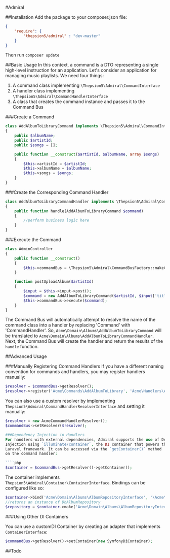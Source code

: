 #Admiral

##Installation
Add the package to your composer.json file:
````json
{
    "require": {
        "thepsion5/admiral" : "dev-master"
    }
}
````
Then run `composer update`

##Basic Usage
In this context, a command is a DTO representing a single high-level instruction
for an application. Let's consider an application for managing music playlists.
We need four things:

1. A command class implementing `\Thepsion5\Admiral\CommandInterface`
2. A handler class implementing `\Thepsion5\Admiral\CommandHandlerInterface`
3. A class that creates the command instance and passes it to the Command Bus

###Create a Command
````php
class AddAlbumToLibraryCommand implements \Thepsion5\Admiral\CommandInterface
{
    public $albumName;
    public $artistId;
    public $songs = [];

    public function __construct($artistId, $albumName, array $songs)
    {
        $this->artistId = $artistId;
        $this->albumName = $albumName;
        $this->songs = $songs;
    }
}
````

###Create the Corresponding Command Handler
````php
class AddAlbumToLibraryCommandHandler implements \Thepsion5\Admiral\CommandHandlerInterface
{
    public function handle(AddAlbumToLibraryCommand $command)
    {
        //perform business logic here
    }
}
````

###Execute the Command
````php
class AdminController
{
    public function __construct()
    {
        $this->commandBus = \Thepsion5\Admiral\CommandBusFactory::makeCommandBus();
    }

    function postUploadAlbum($artistId)
    {
        $input = $this->input->post();
        $command = new AddAlbumToLibraryCommand($artistId, $input['title'], $input['songs']);
        $this->commandBus->execute($command);
    }
}
````

The Command Bus will automatically attempt to resolve the name of the command
class into a handler by replacing 'Command' with 'CommandHandler'. So,
`Acme\Domain\Albums\AddAlbumToLibraryCommand` will be translated to
`Acme\Domain\Albums\AddAlbumToLibraryCommandHandler`. Next, the
Command Bus will create the handler and return the results of
the `handle` function.

##Advanced Usage

###Manually Registering Command Handlers
If you have a different naming convention for commands and handlers, you may
register handlers manually:

````php
$resolver = $commandBus->getResolver();
$resolver->register('Acme\Commands\AddAlbumToLibrary', 'Acme\Handlers\AddAlbumToLibrary');
````

You can also use a custom resolver by implementing
`Thepsion5\Admiral\CommandHandlerResolverInterface` and setting it manually:

````php
$resolver = new AcmeCommandHandlerResolver();
$commandBus->setResolver($resolver);

###Dependency Injection in Handlers
For handlers with external dependencies, Admiral supports the use of Dependency
Injection using `illuminate/container`, the DI container that powers the
Laravel framework. It can be accessed via the `getContainer()` method
on the command handler:

````php
$container = $commandBus->getResolver()->getContainer();
````

The container implements `Thepsion5\Admiral\Container\ContainerInterface`.
Bindings can be configured like so:

````php
$container->bind('Acme\Domain\Albums\AlbumRepositoryInterface', '\Acme\Infrastructure\Albums\DbAlbumRepository');
//returns an instance of DbAlbumRepository
$repository = $container->make('Acme\Domain\Albums\AlbumRepositoryInterface');
````

###Using Other DI Containers

You can use a customDI Container by creating an adapter that implements
`ContainerInterface`:
````php
$commandBus->getResolver()->setContainer(new SymfonyDiContainer);
````

##Todo
